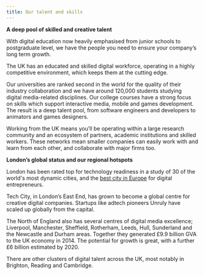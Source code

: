 ```yaml
---
title: Our talent and skills 
---
```


**A deep pool of skilled and creative talent**

With digital education now heavily emphasised from junior schools to postgraduate level,  we have the people you need to ensure your company’s long term growth.  

The UK has an educated and skilled digital workforce, operating in a highly competitive environment, which keeps them at the cutting edge.

Our universities are ranked second in the world for the quality of their industry collaboration and we have around 120,000 students studying digital media-related disciplines. Our college courses have a strong focus on skills which support interactive media, mobile and games development. The result is a deep talent pool, from software engineers and developers to animators and games designers.

Working from the UK means you’ll be operating within a  large research community and an ecosystem of partners, academic institutions and skilled workers. These networks mean smaller companies can easily work with and learn from each other, and collaborate with major firms too.

**London’s global status and our regional hotspots**

London has been rated top for technology readiness in a study of 30 of the world's most dynamic cities, and the [best city in Europe](https://digitalcityindex.eu/city/16) for digital entrepreneurs. 

Tech City, in London’s East End, has grown to become a global centre for creative digital companies. Startups like adtech pioneers Unruly have scaled up globally from the capital. 

The North of England also has several centres of digital media excellence; Liverpool, Manchester, Sheffield, Rotherham, Leeds, Hull, Sunderland and the Newcastle and Durham areas. Together they generated £9.9 billion GVA to the UK economy in 2014. The potential for growth is great, with a further £6 billion estimated by 2020.    

There are other clusters of digital talent across the UK, most notably in Brighton, Reading and Cambridge. 
